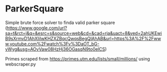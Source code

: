 # ParkerSquare

Simple brute force solver to finda  valid parker square (https://www.google.com/url?sa=t&rct=j&q=&esrc=s&source=web&cd=&cad=rja&uact=8&ved=2ahUKEwiB9sXrmvD1AhXIilwKHZXZBqcQwqsBegQIAhAB&url=https%3A%2F%2Fwww.youtube.com%2Fwatch%3Fv%3DaOT_bG-vWyg&usg=AOvVaw08HzHj36OGasqN9to0elCS)

Primes scraped from https://primes.utm.edu/lists/small/millions/ using webscraper.py